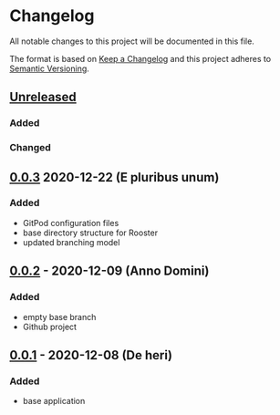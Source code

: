 # Changelog
All notable changes to this project will be documented in this file.

The format is based on [Keep a Changelog](http://keepachangelog.com/en/1.0.0/)
and this project adheres to [Semantic Versioning](http://semver.org/spec/v2.0.0.html).

## [Unreleased]

### Added

### Changed

## [0.0.3] 2020-12-22 (E pluribus unum)

### Added

- GitPod configuration files
- base directory structure for Rooster
- updated branching model

## [0.0.2] - 2020-12-09 (Anno Domini)

### Added

- empty base branch
- Github project

## [0.0.1] - 2020-12-08 (De heri)

### Added

- base application

[Unreleased]: https://github.com/christiansiewert/rooster/compare/v0.0.3...rooster-develop
[0.0.3]: https://github.com/christiansiewert/rooster/compare/v0.0.2...v0.0.3
[0.0.2]: https://github.com/christiansiewert/rooster/compare/v0.0.1...v0.0.2
[0.0.1]: https://github.com/christiansiewert/rooster/releases/tag/v0.0.1
